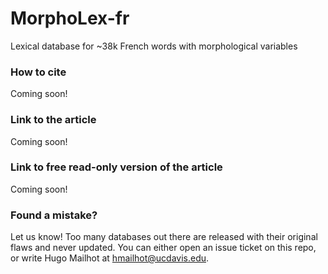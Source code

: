 # MorphoLex-fr
Lexical database for ~38k French words with morphological variables

### How to cite
Coming soon!

### Link to the article
Coming soon!

### Link to free read-only version of the article
Coming soon!

### Found a  mistake?
Let us know! Too many databases out there are released with their original flaws and never updated. You can either open an issue ticket on this repo, or write Hugo Mailhot at [hmailhot@ucdavis.edu](hmailhot@ucdavis.edu).
